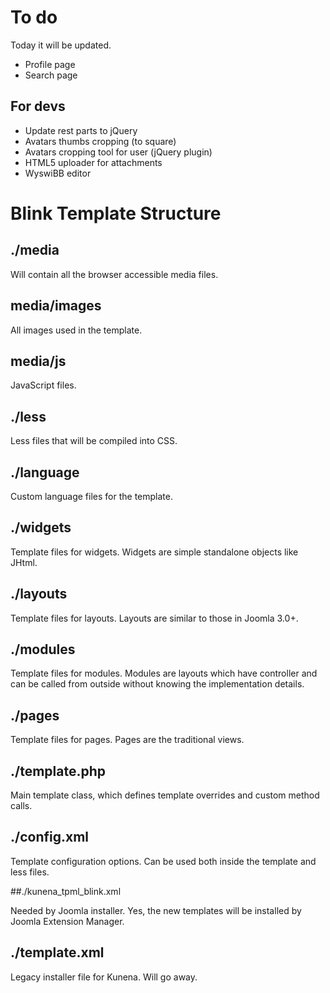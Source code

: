 
# To do
Today it will be updated. 

* Profile page
* Search page

## For devs

* Update rest parts to jQuery
* Avatars thumbs cropping (to square)
* Avatars cropping tool for user (jQuery plugin)
* HTML5 uploader for attachments
* WyswiBB editor

# Blink Template Structure

## ./media

Will contain all the browser accessible media files.

## media/images

All images used in the template.

## media/js

JavaScript files.

## ./less

Less files that will be compiled into CSS.

## ./language

Custom language files for the template.

## ./widgets

Template files for widgets. Widgets are simple standalone objects like JHtml.

## ./layouts

Template files for layouts. Layouts are similar to those in Joomla 3.0+.

## ./modules

Template files for modules. Modules are layouts which have controller and can be called from outside without knowing
the implementation details.

## ./pages

Template files for pages. Pages are the traditional views.

## ./template.php

Main template class, which defines template overrides and custom method calls.

## ./config.xml

Template configuration options. Can be used both inside the template and less files.

##./kunena_tpml_blink.xml

Needed by Joomla installer. Yes, the new templates will be installed by Joomla Extension Manager.

## ./template.xml

Legacy installer file for Kunena. Will go away.
